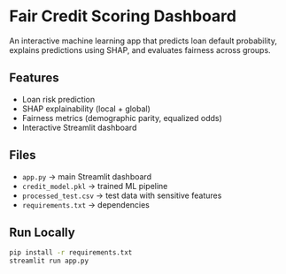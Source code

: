 # Fair Credit Scoring Dashboard

An interactive machine learning app that predicts loan default probability, explains predictions using SHAP, and evaluates fairness across groups.

## Features
- Loan risk prediction
- SHAP explainability (local + global)
- Fairness metrics (demographic parity, equalized odds)
- Interactive Streamlit dashboard

##  Files
- `app.py` → main Streamlit dashboard
- `credit_model.pkl` → trained ML pipeline
- `processed_test.csv` → test data with sensitive features
- `requirements.txt` → dependencies

##  Run Locally
```bash
pip install -r requirements.txt
streamlit run app.py

